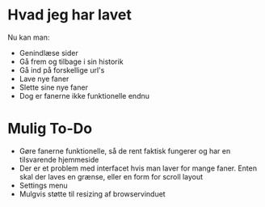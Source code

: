 # Hvad jeg har lavet

Nu kan man:
* Genindlæse sider
* Gå frem og tilbage i sin historik
* Gå ind på forskellige url's
* Lave nye faner
* Slette sine nye faner
* Dog er fanerne ikke funktionelle endnu


# Mulig To-Do
* Gøre fanerne funktionelle, så de rent faktisk fungerer og har en tilsvarende hjemmeside
* Der er et problem med interfacet hvis man laver for mange faner. Enten skal der laves en grænse, eller en form for scroll layout
* Settings menu
* Mulgvis støtte til resizing af browservinduet



